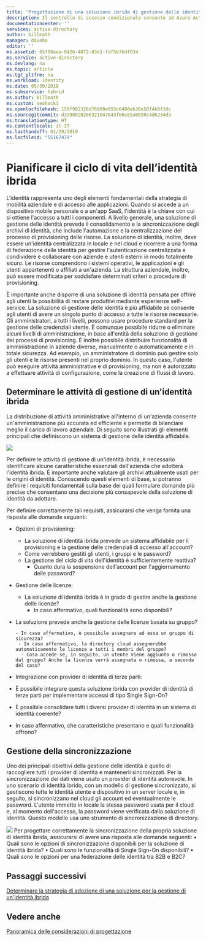 ```yaml
---
title: 'Progettazione di una soluzione ibrida di gestione delle identità: attività di gestione in Azure | Microsoft Docs'
description: Il controllo di accesso condizionale consente ad Azure Active Directory di controllare le condizioni specifiche definite durante l'autenticazione dell'utente e prima di consentire l'accesso all'applicazione. Se tali condizioni vengono soddisfatte, l'utente viene autenticato e gli viene consentito l'accesso all'applicazione.
documentationcenter: ''
services: active-directory
author: billmath
manager: daveba
editor: ''
ms.assetid: 65f80aea-0426-4072-83e1-faf5b76df034
ms.service: active-directory
ms.devlang: na
ms.topic: article
ms.tgt_pltfrm: na
ms.workload: identity
ms.date: 05/30/2018
ms.subservice: hybrid
ms.author: billmath
ms.custom: seohack1
ms.openlocfilehash: 159f902326d76900e955c6488eb36e58f4b8f3dc
ms.sourcegitcommit: d3200828266321847643f06c65a0698c4d6234da
ms.translationtype: HT
ms.contentlocale: it-IT
ms.lasthandoff: 01/29/2019
ms.locfileid: "55167479"
---
```

# <a name="plan-for-hybrid-identity-lifecycle"></a>Pianificare il ciclo di vita dell’identità ibrida
L'identità rappresenta uno degli elementi fondamentali della strategia di mobilità aziendale e di accesso alle applicazioni. Quando si accede a un dispositivo mobile personale o a un'app SaaS, l'identità è la chiave con cui si ottiene l'accesso a tutti i componenti. A livello generale, una soluzione di gestione delle identità prevede il consolidamento e la sincronizzazione degli archivi di identità, che include l'automazione e la centralizzazione del processo di provisioning delle risorse. La soluzione di identità, inoltre, deve essere un'identità centralizzata in locale e nel cloud e ricorrere a una forma di federazione delle identità per gestire l'autenticazione centralizzata e condividere e collaborare con aziende e utenti esterni in modo totalmente sicuro. Le risorse comprendono i sistemi operativi, le applicazioni e gli utenti appartenenti o affiliati a un'azienda. La struttura aziendale, inoltre, può essere modificata per soddisfare determinati criteri o procedure di provisioning.

È importante anche disporre di una soluzione di identità pensata per offrire agli utenti la possibilità di restare produttivi mediante esperienze self-service. La soluzione di gestione delle identità è più affidabile se consente agli utenti di avere un singolo punto di accesso a tutte le risorse necessarie. Gli amministratori, a tutti i livelli, possono usare procedure standard per la gestione delle credenziali utente. È comunque possibile ridurre o eliminare alcuni livelli di amministrazione, in base all'entità della soluzione di gestione dei processi di provisioning. È inoltre possibile distribuire funzionalità di amministrazione in aziende diverse, manualmente o automaticamente e in totale sicurezza. Ad esempio, un amministratore di dominio può gestire solo gli utenti e le risorse presenti nel proprio dominio. In questo caso, l'utente può eseguire attività amministrative e di provisioning, ma non è autorizzato a effettuare attività di configurazione, come la creazione di flussi di lavoro.

## <a name="determine-hybrid-identity-management-tasks"></a>Determinare le attività di gestione di un'identità ibrida
La distribuzione di attività amministrative all'interno di un'azienda consente un'amministrazione più accurata ed efficiente e permette di bilanciare meglio il carico di lavoro aziendale. Di seguito sono illustrati gli elementi principali che definiscono un sistema di gestione delle identità affidabile.

 ![](./media/plan-hybrid-identity-design-considerations/Identity_management_considerations.png)

Per definire le attività di gestione di un'identità ibrida, è necessario identificare alcune caratteristiche essenziali dell'azienda che adotterà l'identità ibrida. È importante anche valutare gli archivi attualmente usati per le origini di identità. Conoscendo questi elementi di base, si potranno definire i requisiti fondamentali sulla base dei quali formulare domande più precise che consentano una decisione più consapevole della soluzione di identità da adottare.  

Per definire correttamente tali requisiti, assicurarsi che venga fornita una risposta alle domande seguenti:

* Opzioni di provisioning: 
  
  * La soluzione di identità ibrida prevede un sistema affidabile per il provisioning e la gestione delle credenziali di accesso all'account?
  * Come verrebbero gestiti gli utenti, i gruppi e le password?
  * La gestione del ciclo di vita dell'identità è sufficientemente reattiva? 
    * Quanto dura la sospensione dell'account per l'aggiornamento delle password?
* Gestione delle licenze: 
  
  * La soluzione di identità ibrida è in grado di gestire anche la gestione delle licenze?
    * In caso affermativo, quali funzionalità sono disponibili?
* La soluzione prevede anche la gestione delle licenze basata su gruppo? 
  
      - In caso affermativo, è possibile assegnare ad essa un gruppo di sicurezza? 
       - In caso affermativo, la directory cloud assegnerebbe automaticamente le licenze a tutti i membri del gruppo? 
        - Cosa accede se, in seguito, un utente viene aggiunto o rimosso dal gruppo? Anche la licenza verrà assegnata o rimossa, a seconda del caso? 
* Integrazione con provider di identità di terze parti:
* È possibile integrare questa soluzione ibrida con provider di identità di terze parti per implementare accessi di tipo Single Sign-On?
* È possibile consolidare tutti i diversi provider di identità in un sistema di identità coerente?
* In caso affermativo, che caratteristiche presentano e quali funzionalità offrono?

## <a name="synchronization-management"></a>Gestione della sincronizzazione
Uno dei principali obiettivi della gestione delle identità è quello di raccogliere tutti i provider di identità e mantenerli sincronizzati. Per la sincronizzazione dei dati viene usato un provider di identità autorevole. In uno scenario di identità ibrido, con un modello di gestione sincronizzato, si gestiscono tutte le identità utente e dispositivo in un server locale e, in seguito, si sincronizzano nel cloud gli account ed eventualmente le password. L'utente immette in locale la stessa password usata per il cloud e, al momento dell'accesso, la password viene verificata dalla soluzione di identità. Questo modello usa uno strumento di sincronizzazione di directory.

![](./media/plan-hybrid-identity-design-considerations/Directory_synchronization.png) Per progettare correttamente la sincronizzazione della propria soluzione di identità ibrida, assicurarsi di avere una risposta alle domande seguenti: •    Quali sono le opzioni di sincronizzazione disponibili per la soluzione di identità ibrida?
•    Quali sono le funzionalità di Single Sign-On disponibili?
•    Quali sono le opzioni per una federazione delle identità tra B2B e B2C?

## <a name="next-steps"></a>Passaggi successivi
[Determinare la strategia di adozione di una soluzione per la gestione di un'identità ibrida](plan-hybrid-identity-design-considerations-lifecycle-adoption-strategy.md)

## <a name="see-also"></a>Vedere anche
[Panoramica delle considerazioni di progettazione](plan-hybrid-identity-design-considerations-overview.md)

